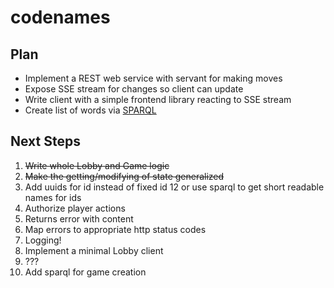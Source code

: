 # codenames

## Plan

* Implement a REST web service with servant for making moves
* Expose SSE stream for changes so client can update
* Write client with a simple frontend library reacting to SSE stream
* Create list of words via [SPARQL](https://hackage.haskell.org/package/hsparql)

## Next Steps

1.  ~~Write whole Lobby and Game logic~~
2.  ~~Make the getting/modifying of state generalized~~
3.  Add uuids for id instead of fixed id 12 or use sparql to get short readable names for ids
4.  Authorize player actions
5.  Returns error with content
6.  Map errors to appropriate http status codes
7.  Logging!
8.  Implement a minimal Lobby client
9.  ???
10. Add sparql for game creation

